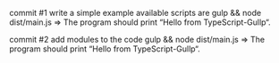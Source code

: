commit #1
write a simple example 
available scripts are 
gulp && node dist/main.js => The program should print “Hello from TypeScript-Gullp“.

commit #2
add modules to the code
gulp && node dist/main.js => The program should print “Hello from TypeScript-Gullp“.